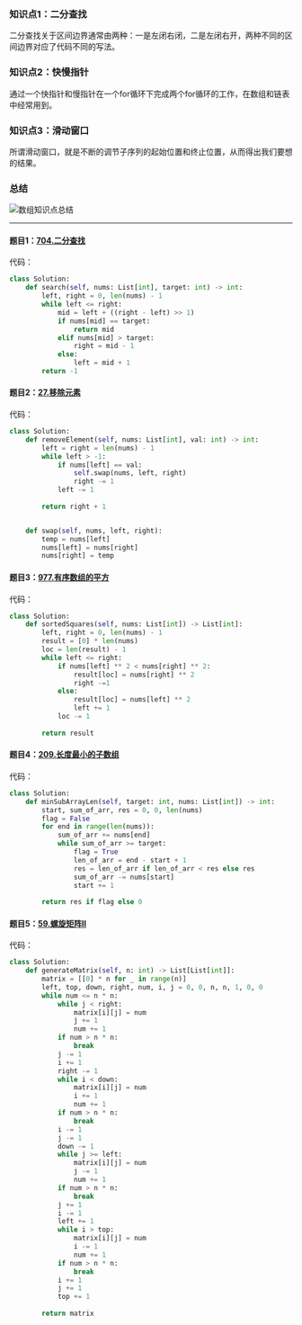 ### 知识点1：二分查找
二分查找关于区间边界通常由两种：一是左闭右闭，二是左闭右开，两种不同的区间边界对应了代码不同的写法。

### 知识点2：快慢指针
通过一个快指针和慢指针在一个for循环下完成两个for循环的工作，在数组和链表中经常用到。


### 知识点3：滑动窗口
所谓滑动窗口，就是不断的调节子序列的起始位置和终止位置，从而得出我们要想的结果。

### 总结
![数组知识点总结](https://code-thinking-1253855093.file.myqcloud.com/pics/%E6%95%B0%E7%BB%84%E6%80%BB%E7%BB%93.png)

***


#### 题目1：[704.二分查找](https://leetcode.cn/problems/binary-search/submissions/429338524/)
代码：

```python
class Solution:
    def search(self, nums: List[int], target: int) -> int:
        left, right = 0, len(nums) - 1
        while left <= right:
            mid = left + ((right - left) >> 1)
            if nums[mid] == target:
                return mid
            elif nums[mid] > target:
                right = mid - 1
            else:
                left = mid + 1
        return -1
```

#### 题目2：[27.移除元素](https://leetcode.cn/problems/remove-element/submissions/429431979/)
代码：

```python
class Solution:
    def removeElement(self, nums: List[int], val: int) -> int:
        left = right = len(nums) - 1
        while left > -1:
            if nums[left] == val:
                self.swap(nums, left, right)
                right -= 1
            left -= 1
        
        return right + 1


    def swap(self, nums, left, right):
        temp = nums[left]
        nums[left] = nums[right]
        nums[right] = temp
```

#### 题目3：[977.有序数组的平方](https://leetcode.cn/problems/squares-of-a-sorted-array/submissions/429438819/)
代码：
```python
class Solution:
    def sortedSquares(self, nums: List[int]) -> List[int]:
        left, right = 0, len(nums) - 1
        result = [0] * len(nums)
        loc = len(result) - 1
        while left <= right:
            if nums[left] ** 2 < nums[right] ** 2:
                result[loc] = nums[right] ** 2
                right -=1
            else:
                result[loc] = nums[left] ** 2
                left += 1
            loc -= 1
        
        return result
```

#### 题目4：[209.长度最小的子数组](https://leetcode.cn/problems/minimum-size-subarray-sum/submissions/429647536/)
代码：
```python
class Solution:
    def minSubArrayLen(self, target: int, nums: List[int]) -> int:
        start, sum_of_arr, res = 0, 0, len(nums)
        flag = False
        for end in range(len(nums)):
            sum_of_arr += nums[end]
            while sum_of_arr >= target:
                flag = True
                len_of_arr = end - start + 1
                res = len_of_arr if len_of_arr < res else res
                sum_of_arr -= nums[start]
                start += 1
        
        return res if flag else 0
```

#### 题目5：[59.螺旋矩阵II](https://leetcode.cn/problems/spiral-matrix-ii/submissions/429666032/)
代码：
```python
class Solution:
    def generateMatrix(self, n: int) -> List[List[int]]:
        matrix = [[0] * n for _ in range(n)]
        left, top, down, right, num, i, j = 0, 0, n, n, 1, 0, 0
        while num <= n * n:
            while j < right:
                matrix[i][j] = num
                j += 1
                num += 1
            if num > n * n:
                break
            j -= 1
            i += 1
            right -= 1
            while i < down:
                matrix[i][j] = num
                i += 1
                num += 1
            if num > n * n:
                break
            i -= 1
            j -= 1
            down -= 1
            while j >= left:
                matrix[i][j] = num
                j -= 1
                num += 1
            if num > n * n:
                break
            j += 1
            i -= 1
            left += 1
            while i > top:
                matrix[i][j] = num
                i -= 1
                num += 1
            if num > n * n:
                break
            i += 1
            j += 1
            top += 1
        
        return matrix
```